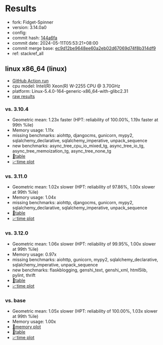 # Results

- fork: Fidget-Spinner
- version: 3.14.0a0
- config: 
- commit hash: [144a6fa](https://github.com/Fidget%2dSpinner/cpython/commit/144a6fa)
- commit date: 2024-05-11T05:53:21+08:00
- commit merge base: [ec9d12be9648ee60a2eb02d67069d74f8b314df9](https://github.com/Fidget%2dSpinner/cpython/commit/ec9d12be9648ee60a2eb02d67069d74f8b314df9)
- ref: stackref_all

## linux x86_64 (linux)

- [GitHub Action run](https://github.com/faster-cpython/benchmarking/actions/runs/9037471968)
- cpu model: Intel(R) Xeon(R) W-2255 CPU @ 3.70GHz
- platform: Linux-5.4.0-164-generic-x86_64-with-glibc2.31
- [raw results](bm-20240511-linux-x86_64-Fidget%252dSpinner-stackref_all-3.14.0a0-144a6fa.json)

### vs. 3.10.4

- Geometric mean: 1.23x faster (HPT: reliability of 100.00%, 1.19x faster at 99th %ile)
- Memory usage: 1.11x
- missing benchmarks: aiohttp, djangocms, gunicorn, mypy2, sqlalchemy_declarative, sqlalchemy_imperative, unpack_sequence
- new benchmarks: async_tree_cpu_io_mixed_tg, async_tree_io_tg, async_tree_memoization_tg, async_tree_none_tg
- [📄table](bm-20240511-linux-x86_64-Fidget%252dSpinner-stackref_all-3.14.0a0-144a6fa-vs-3.10.4.md)
- [📈time plot](bm-20240511-linux-x86_64-Fidget%252dSpinner-stackref_all-3.14.0a0-144a6fa-vs-3.10.4.png)

### vs. 3.11.0

- Geometric mean: 1.02x slower (HPT: reliability of 97.86%, 1.00x slower at 99th %ile)
- Memory usage: 1.04x
- missing benchmarks: aiohttp, djangocms, gunicorn, mypy2, sqlalchemy_declarative, sqlalchemy_imperative, unpack_sequence
- [📄table](bm-20240511-linux-x86_64-Fidget%252dSpinner-stackref_all-3.14.0a0-144a6fa-vs-3.11.0.md)
- [📈time plot](bm-20240511-linux-x86_64-Fidget%252dSpinner-stackref_all-3.14.0a0-144a6fa-vs-3.11.0.png)

### vs. 3.12.0

- Geometric mean: 1.06x slower (HPT: reliability of 99.95%, 1.00x slower at 99th %ile)
- Memory usage: 0.97x
- missing benchmarks: aiohttp, gunicorn, mypy2, sqlalchemy_declarative, sqlalchemy_imperative, unpack_sequence
- new benchmarks: flaskblogging, genshi_text, genshi_xml, html5lib, pylint, thrift
- [📄table](bm-20240511-linux-x86_64-Fidget%252dSpinner-stackref_all-3.14.0a0-144a6fa-vs-3.12.0.md)
- [📈time plot](bm-20240511-linux-x86_64-Fidget%252dSpinner-stackref_all-3.14.0a0-144a6fa-vs-3.12.0.png)

### vs. base

- Geometric mean: 1.05x slower (HPT: reliability of 100.00%, 1.03x slower at 99th %ile)
- Memory usage: 1.00x
- [🧠memory plot](bm-20240511-linux-x86_64-Fidget%252dSpinner-stackref_all-3.14.0a0-144a6fa-vs-base-mem.png)
- [📄table](bm-20240511-linux-x86_64-Fidget%252dSpinner-stackref_all-3.14.0a0-144a6fa-vs-base.md)
- [📈time plot](bm-20240511-linux-x86_64-Fidget%252dSpinner-stackref_all-3.14.0a0-144a6fa-vs-base.png)

